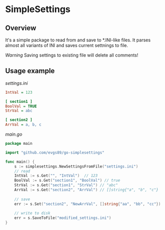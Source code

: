 # SimpleSettings

## Overview

It's a simple package to read from and save to *.INI-like files. It parses almost all variants of INI and saves current settnings to file. 

*Warning* Saving settings to existing file will delete all comments!

## Usage example

_settings.ini_
```ini
IntVal = 123

[ section1 ]
BoolVal = TRUE
StrVal = abc

[ section2 ]
ArrVal = a, b, c


```

_main.go_
```go
package main

import "github.com/evgs89/go-simplesettings"

func main() {
	s := simplesettings.NewSettingsFromFile("settings.ini")
	// read
	IntVal := s.Get("", "IntVal")  // 123
	BoolVal := s.Get("section1", "BoolVal") // true
	StrVal := s.Get("section1", "StrVal") // "abc"
	ArrVal := s.Get("section2", "ArrVal") // []string{"a", "b", "c"}
	
	// save
	err := s.Set("section2", "NewArrVal", []string{"aa", "bb", "cc"})
	
	// write to disk
	err = s.SaveToFile("modified_settings.ini")
}
```